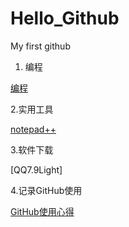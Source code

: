 # Hello_Github
My first github

1. 编程

[编程](编程.md)
  
2.实用工具

[notepad++](notepad++.md)

3.软件下载

[QQ7.9Light]

4.记录GitHub使用

[GitHub使用心得](Github使用方法.md)
